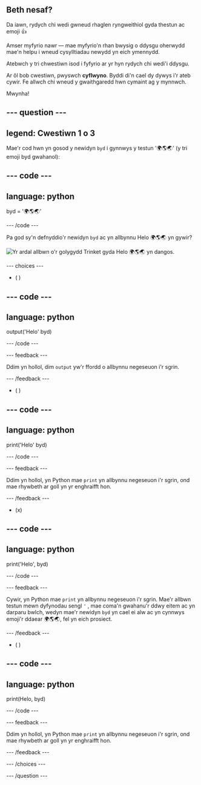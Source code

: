## Beth nesaf?

Da iawn, rydych chi wedi gwneud rhaglen ryngweithiol gyda thestun ac emoji 👍

Amser myfyrio nawr — mae myfyrio'n rhan bwysig o ddysgu oherwydd mae'n helpu i wneud cysylltiadau newydd yn eich ymennydd.

Atebwch y tri chwestiwn isod i fyfyrio ar yr hyn rydych chi wedi'i ddysgu.

Ar ôl bob cwestiwn, pwyswch **cyflwyno**. Byddi di'n cael dy dywys i'r ateb cywir. Fe allwch chi wneud y gwaithgaredd hwn cymaint ag y mynnwch.

Mwynha!

--- question ---
---
legend: Cwestiwn 1 o 3
---

Mae'r cod hwn yn gosod y newidyn `byd` i gynnwys y testun '🌍🌎🌏' (y tri emoji byd gwahanol):

--- code ---
---
language: python
---

byd = '🌍🌎🌏'

--- /code ---

Pa god sy'n defnyddio'r newidyn `byd` ac yn allbynnu Helo 🌍🌎🌏 yn gywir?

![Yr ardal allbwn o'r golygydd Trinket gyda Helo 🌍🌎🌏 yn dangos.](images/quiz1.png)

--- choices ---

- ( )

--- code ---
---
language: python
---

output('Helo' byd)

--- /code ---

 --- feedback ---

 Ddim yn hollol, dim `output` yw'r ffordd o allbynnu negeseuon i'r sgrin.

 --- /feedback ---


- ( )

--- code ---
---
language: python
---

print('Helo' byd)

--- /code ---

 --- feedback ---

 Ddim yn hollol, yn Python mae `print` yn allbynnu negeseuon i'r sgrin, ond mae rhywbeth ar goll yn yr enghraifft hon.

 --- /feedback ---

- (x)

--- code ---
---
language: python
---

print('Helo', byd)

--- /code ---

 --- feedback ---

 Cywir, yn Python mae `print` yn allbynnu negeseuon i'r sgrin. Mae'r allbwn testun mewn dyfynodau sengl `'` , mae coma'n gwahanu'r ddwy eitem ac yn darparu bwlch, wedyn mae'r newidyn `byd` yn cael ei alw ac yn cynnwys emoji'r ddaear 🌍🌎🌏, fel yn eich prosiect.

 --- /feedback ---

- ( )

--- code ---
---
language: python
---

print(Helo, byd)

--- /code ---

 --- feedback ---

  Ddim yn hollol, yn Python mae `print` yn allbynnu negeseuon i'r sgrin, ond mae rhywbeth ar goll yn yr enghraifft hon.

 --- /feedback ---

--- /choices ---

--- /question ---

